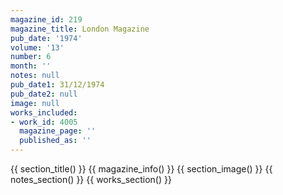 ```yaml
---
magazine_id: 219
magazine_title: London Magazine
pub_date: '1974'
volume: '13'
number: 6
month: ''
notes: null
pub_date1: 31/12/1974
pub_date2: null
image: null
works_included:
- work_id: 4005
  magazine_page: ''
  published_as: ''
---
```


{{ section_title() }}
{{ magazine_info() }}
{{ section_image() }}
{{ notes_section() }}
{{ works_section() }}
